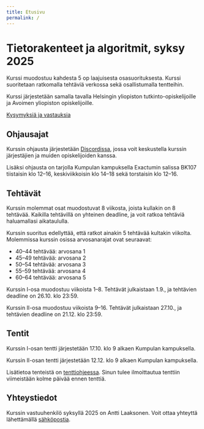 ```yaml
---
title: Etusivu
permalink: /
---
```


# Tietorakenteet ja algoritmit, syksy 2025

Kurssi muodostuu kahdesta 5 op laajuisesta osasuorituksesta. Kurssi suoritetaan ratkomalla tehtäviä verkossa sekä osallistumalla tentteihin.

Kurssi järjestetään samalla tavalla Helsingin yliopiston tutkinto-opiskelijoille ja Avoimen yliopiston opiskelijoille.

[Kysymyksiä ja vastauksia](kysymykset)

## Ohjausajat

Kurssin ohjausta järjestetään [Discordissa](https://study.cs.helsinki.fi/discord/join/tira), jossa voit keskustella kurssin järjestäjien ja muiden opiskelijoiden kanssa.

Lisäksi ohjausta on tarjolla Kumpulan kampuksella Exactumin salissa BK107 tiistaisin klo 12–16, keskiviikkoisin klo 14–18 sekä torstaisin klo 12–16.

## Tehtävät

Kurssin molemmat osat muodostuvat 8 viikosta, joista kullakin on 8 tehtävää. Kaikilla tehtävillä on yhteinen deadline, ja voit ratkoa tehtäviä haluamallasi aikataululla.

Kurssin suoritus edellyttää, että ratkot ainakin 5 tehtävää kultakin viikolta. Molemmissa kurssin osissa arvosanarajat ovat seuraavat:

* 40–44 tehtävää: arvosana 1
* 45–49 tehtävää: arvosana 2
* 50–54 tehtävää: arvosana 3
* 55–59 tehtävää: arvosana 4
* 60–64 tehtävää: arvosana 5

Kurssin I-osa muodostuu viikoista 1–8. Tehtävät julkaistaan 1.9., ja tehtävien deadline on 26.10. klo 23:59.

Kurssin II-osa muodostuu viikoista 9–16. Tehtävät julkaistaan 27.10., ja tehtävien deadline on 21.12. klo 23:59.

## Tentit

Kurssin I-osan tentti järjestetään 17.10. klo 9 alkaen Kumpulan kampuksella.

Kurssin II-osan tentti järjestetään 12.12. klo 9 alkaen Kumpulan kampuksella.

Lisätietoa tenteistä on [tenttiohjeessa](tenttiohje). Sinun tulee ilmoittautua tenttiin viimeistään kolme päivää ennen tenttiä.

## Yhteystiedot

Kurssin vastuuhenkilö syksyllä 2025 on Antti Laaksonen. Voit ottaa yhteyttä lähettämällä [sähköpostia](mailto:ahslaaks@cs.helsinki.fi).

